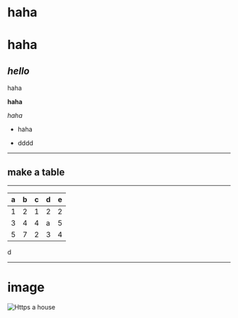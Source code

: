 <h1>haha</h1>

# haha

## ***hello***

haha

**haha**

*haha*

* haha
- dddd
___
## make a table
___
a | b |c|d|e
-|-|-|-|-
1 | 2|1|2|2
3|4|4|a|5
5|7|2|3|4

d
___
# image

![Https a house](https://i.pinimg.com/564x/d8/df/e1/d8dfe1aa318685011ea81173cbc04e64.jpg)